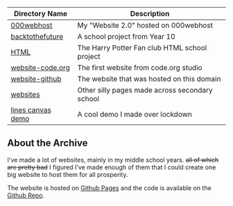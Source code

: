 | Directory Name                                 | Description                                    |
|------------------------------------------------|------------------------------------------------|
| [000webhost](/000webhost/)             | My "Website 2.0" hosted on 000webhost          |
| [backtothefuture](/backtothefuture)    | A school project from Year 10                  |
| [HTML](/HTML)                          | The Harry Potter Fan club HTML school project  |
| [website-code.org](/website-code.org)  | The first website from code.org studio         |
| [website-github](/website-github)      | The website that was hosted on this domain     |
| [websites](/websites)                  | Other silly pages made across secondary school |
| [lines canvas demo](/lines/lines.html) | A cool demo I made over lockdown               |

## About the Archive
I've made a lot of websites, mainly in my middle school years. ~~all of which are pretty bad~~ I figured I've made enough of them that I could create one big website to host them for all prosperity. 

The website is hosted on [Github Pages](https://pages.github.com) and the code is available on the [Github Repo](https://github.com/qqwui/qqwui.github.io).
